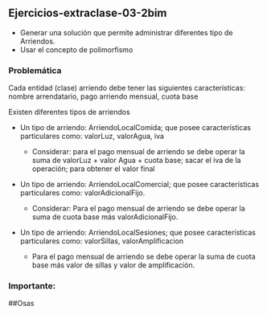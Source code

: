 ## Ejercicios-extraclase-03-2bim

* Generar una solución que permite administrar diferentes tipo de Arriendos.
* Usar el concepto de polimorfismo

### Problemática

Cada entidad (clase) arriendo debe tener las siguientes características: nombre arrendatario, pago arriendo mensual, cuota base

Existen diferentes tipos de arriendos

* Un tipo de arriendo: ArriendoLocalComida; que posee características particulares como: valorLuz, valorAgua, iva
  * Considerar: para el pago mensual de arriendo se debe operar la suma de valorLuz + valor Agua + cuota base; sacar
  el iva de la operación; para obtener el valor final

* Un tipo de arriendo: ArriendoLocalComercial; que posee características particulares como: valorAdicionalFijo.
  * Considerar: Para el pago mensual de arriendo se debe operar la suma de cuota base más valorAdicionalFijo.

* Un tipo de arriendo: ArriendoLocalSesiones; que posee características particulares como: valorSillas, valorAmplificacion
  * Para el pago mensual de arriendo se debe operar la suma de cuota base más valor de sillas y valor de amplificación.


### Importante:
##Osas
